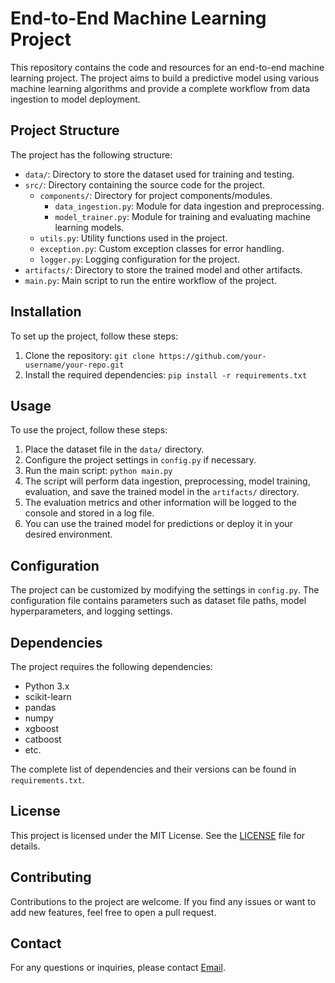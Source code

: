 # End-to-End Machine Learning Project

This repository contains the code and resources for an end-to-end machine learning project. The project aims to build a predictive model using various machine learning algorithms and provide a complete workflow from data ingestion to model deployment.

## Project Structure

The project has the following structure:

- `data/`: Directory to store the dataset used for training and testing.
- `src/`: Directory containing the source code for the project.
    - `components/`: Directory for project components/modules.
        - `data_ingestion.py`: Module for data ingestion and preprocessing.
        - `model_trainer.py`: Module for training and evaluating machine learning models.
    - `utils.py`: Utility functions used in the project.
    - `exception.py`: Custom exception classes for error handling.
    - `logger.py`: Logging configuration for the project.
- `artifacts/`: Directory to store the trained model and other artifacts.
- `main.py`: Main script to run the entire workflow of the project.

## Installation

To set up the project, follow these steps:

1. Clone the repository: `git clone https://github.com/your-username/your-repo.git`
2. Install the required dependencies: `pip install -r requirements.txt`

## Usage

To use the project, follow these steps:

1. Place the dataset file in the `data/` directory.
2. Configure the project settings in `config.py` if necessary.
3. Run the main script: `python main.py`
4. The script will perform data ingestion, preprocessing, model training, evaluation, and save the trained model in the `artifacts/` directory.
5. The evaluation metrics and other information will be logged to the console and stored in a log file.
6. You can use the trained model for predictions or deploy it in your desired environment.

## Configuration

The project can be customized by modifying the settings in `config.py`. The configuration file contains parameters such as dataset file paths, model hyperparameters, and logging settings.

## Dependencies

The project requires the following dependencies:

- Python 3.x
- scikit-learn
- pandas
- numpy
- xgboost
- catboost
- etc.

The complete list of dependencies and their versions can be found in `requirements.txt`.

## License

This project is licensed under the MIT License. See the [LICENSE](LICENSE) file for details.

## Contributing

Contributions to the project are welcome. If you find any issues or want to add new features, feel free to open a pull request.

## Contact

For any questions or inquiries, please contact [Email](mailto:revanthrajam@gmail.com).

